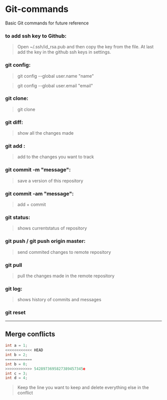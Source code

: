 # Git-commands
Basic Git commands for future reference


### to add ssh key to Github:

>Open ~/.ssh/id_rsa.pub and then copy the key from the file. At last add the key in the github ssh keys in settings.


### git config:

>git config --global user.name "name"

>git config --global user.email "email"

### git clone:

>git clone <url-of-repository>

### git diff:

>show all the changes made

### git add <file-name>:

>add to the changes you want to track

### git commit -m "message":

>save a version of this repository

### git commit -am "message":

>add + commit

### git status:

>shows currentstatus of repository

### git push / git push origin master:

>send commited changes to remote repository

### git pull 

>pull the changes made in the remote repository

### git log:

>shows history of commits and messages

### git reset

---

## Merge conflicts

```C
int a = 1;
<<<<<<<<<<<< HEAD
int b = 2;
============
int b = 0;
>>>>>>>>>>>> 5428973695827389457345e
int c = 3;
int d = 4;
```

>Keep the line you want to keep and delete everything else in the conflict